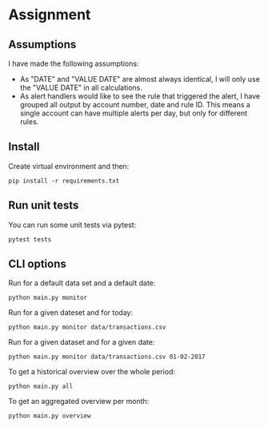 # Assignment
## Assumptions
I have made the following assumptions:
- As "DATE" and "VALUE DATE" are almost always identical, I will only use the "VALUE DATE" in all calculations.
- As alert handlers would like to see the rule that triggered the alert, I have grouped all output by account number, date and rule ID. This means a single account can have multiple alerts per day, but only for different rules.

## Install
Create virtual environment and then:

    pip install -r requirements.txt
## Run unit tests
You can run some unit tests via pytest:

    pytest tests

## CLI options
Run for a default data set and a default date:

    python main.py monitor

Run for a given dateset and for today:

    python main.py monitor data/transactions.csv

Run for a given dataset and for a given date:

    python main.py monitor data/transactions.csv 01-02-2017

To get a historical overview over the whole period:

    python main.py all

To get an aggregated overview per month:

    python main.py overview
